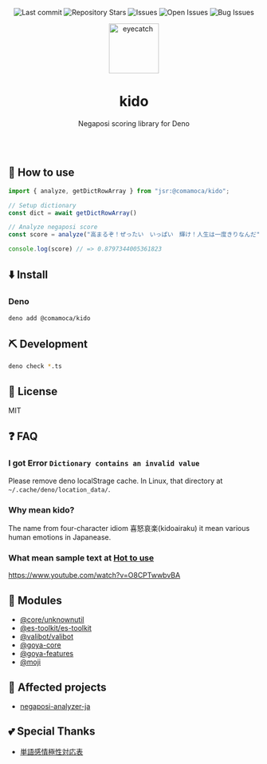 <div align="center">

![Last commit](https://img.shields.io/github/last-commit/Comamoca/kido?style=flat-square)
![Repository Stars](https://img.shields.io/github/stars/Comamoca/kido?style=flat-square)
![Issues](https://img.shields.io/github/issues/Comamoca/kido?style=flat-square)
![Open Issues](https://img.shields.io/github/issues-raw/Comamoca/kido?style=flat-square)
![Bug Issues](https://img.shields.io/github/issues/Comamoca/kido/bug?style=flat-square)

<img src="https://emoji2svg.deno.dev/api/🦊" alt="eyecatch" height="100">

# kido

Negaposi scoring library for Deno

<br>
<br>

</div>

<div align="center">

</div>

## 🚀 How to use

```ts
import { analyze, getDictRowArray } from "jsr:@comamoca/kido";

// Setup dictionary
const dict = await getDictRowArray()

// Analyze negaposi score
const score = analyze("高まるぞ！ぜったい　いっぱい　輝け！人生は一度きりなんだ", dict)

console.log(score) // => 0.8797344005361823
```

## ⬇️ Install

### Deno

```sh
deno add @comamoca/kido
```

## ⛏️ Development

```sh
deno check *.ts
```

## 📜 License

MIT

## ❓ FAQ

### I got Error `Dictionary contains an invalid value`

Please remove deno localStrage cache.
In Linux, that directory at `~/.cache/deno/location_data/`.

### Why mean kido?

The name from four-character idiom 喜怒哀楽(kidoairaku) it mean various human emotions in Japanease.

### What mean sample text at [Hot to use](#-how-to-use)

https://www.youtube.com/watch?v=O8CPTwwbvBA

## 🧩 Modules

- [@core/unknownutil](https://jsr.io/@core/unknownutil)
- [@es-toolkit/es-toolkit](https://jsr.io/@es-toolkit/es-toolkit)
- [@valibot/valibot](https://jsr.io/@valibot/valibot)
- [@goya-core](https://www.npmjs.com/package/goya-core)
- [@goya-features](https://www.npmjs.com/package/goya-features)
- [@moji](https://www.npmjs.com/package/moji)

## 👏 Affected projects

- [negaposi-analyzer-ja](https://github.com/azu/negaposi-analyzer-ja)

## 💕 Special Thanks

- [単語感情極性対応表](http://www.lr.pi.titech.ac.jp/~takamura/pndic_ja.html)
